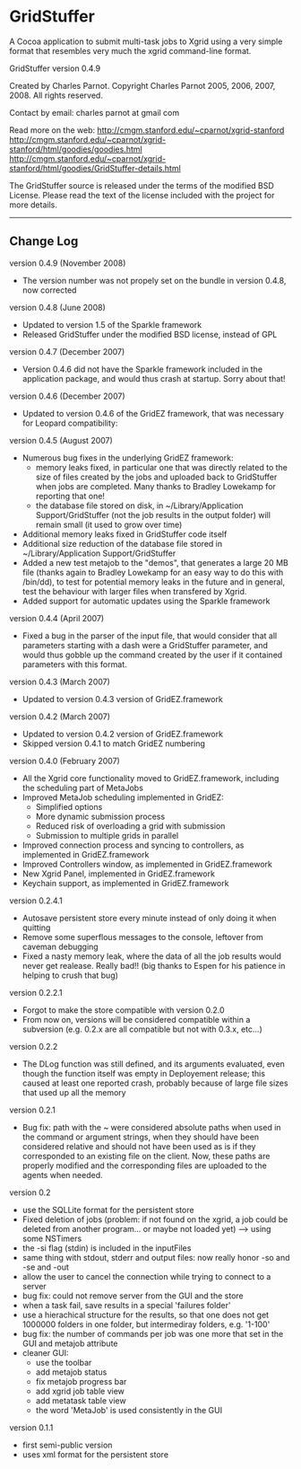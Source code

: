 GridStuffer
===========

A Cocoa application to submit multi-task jobs to Xgrid using a very simple format that resembles very much the xgrid command-line format.

GridStuffer version 0.4.9

Created by Charles Parnot.
Copyright Charles Parnot 2005, 2006, 2007, 2008. All rights reserved.

Contact by email:
charles parnot
at
gmail com

Read more on the web:
http://cmgm.stanford.edu/~cparnot/xgrid-stanford
http://cmgm.stanford.edu/~cparnot/xgrid-stanford/html/goodies/goodies.html
http://cmgm.stanford.edu/~cparnot/xgrid-stanford/html/goodies/GridStuffer-details.html

The GridStuffer source is released under the terms of the modified BSD License. Please read the text of the license included with the project for more details.


----------
Change Log
----------

version 0.4.9
(November 2008)

* The version number was not propely set on the bundle in version 0.4.8, now corrected


version 0.4.8
(June 2008)

* Updated to version 1.5 of the Sparkle framework
* Released GridStuffer under the modified BSD license, instead of GPL

version 0.4.7
(December 2007)

* Version 0.4.6 did not have the Sparkle framework included in the application package, and would thus crash at startup. Sorry about that!


version 0.4.6
(December 2007)

* Updated to version 0.4.6 of the GridEZ framework, that was necessary for Leopard compatibility:


version 0.4.5
(August 2007)

* Numerous bug fixes in the underlying GridEZ framework:
	* memory leaks fixed, in particular one that was directly related to the size of files created by the jobs and uploaded back to GridStuffer when jobs are completed. Many thanks to Bradley Lowekamp for reporting that one!
	* the database file stored on disk, in ~/Library/Application Support/GridStuffer (not the job results in the output folder) will remain small (it used to grow over time)
* Additional memory leaks fixed in GridStuffer code itself
* Additional size reduction of the database file stored in ~/Library/Application Support/GridStuffer
* Added a new test metajob to the "demos", that generates a large 20 MB file (thanks again to Bradley Lowekamp for an easy way to do this with /bin/dd), to test for potential memory leaks in the future and in general, test the behaviour with larger files when transfered by Xgrid.
* Added support for automatic updates using the Sparkle framework


version 0.4.4
(April 2007)

* Fixed a bug in the parser of the input file, that would consider that all parameters starting with a dash were a GridStuffer parameter, and would thus gobble up the command created by the user if it contained parameters with this format.


version 0.4.3
(March 2007)

* Updated to version 0.4.3 version of GridEZ.framework


version 0.4.2
(March 2007)

* Updated to version 0.4.2 version of GridEZ.framework
* Skipped version 0.4.1 to match GridEZ numbering


version 0.4.0
(February 2007)

* All the Xgrid core functionality moved to GridEZ.framework, including the scheduling part of MetaJobs
* Improved MetaJob scheduling implemented in GridEZ:
	* Simplified options
	* More dynamic submission process
	* Reduced risk of overloading a grid with submission
	* Submission to multiple grids in parallel
* Improved connection process and syncing to controllers, as implemented in GridEZ.framework
* Improved Controllers window, as implemented in GridEZ.framework
* New Xgrid Panel, implemented in GridEZ.framework
* Keychain support, as implemented in GridEZ.framework


version 0.2.4.1
* Autosave persistent store every minute instead of only doing it when quitting
* Remove some superflous messages to the console, leftover from caveman debugging
* Fixed a nasty memory leak, where the data of all the job results would never get realease. Really bad!! (big thanks to Espen for his patience in helping to crush that bug)


version 0.2.2.1

* Forgot to make the store compatible with version 0.2.0
* From now on, versions will be considered compatible within a subversion (e.g. 0.2.x are all compatible but not with 0.3.x, etc...)


version 0.2.2

* The DLog function was still defined, and its arguments evaluated, even though the function itself was empty in Deployement release; this caused at least one reported crash, probably because of large file sizes that used up all the memory


version 0.2.1

* Bug fix: path with the ~ were considered absolute paths when used in the command or argument strings, when they should have been considered relative and should not have been used as is if they corresponded to an existing file on the client. Now, these paths are properly modified and the corresponding files are uploaded to the agents when needed.


version 0.2

* use the SQLLite format for the persistent store
* Fixed deletion of jobs (problem: if not found on the xgrid, a job could be deleted from another program... or maybe not loaded yet) --> using some NSTimers
* the -si flag (stdin) is included in the inputFiles
* same thing with stdout, stderr and output files: now really honor -so and -se and -out
* allow the user to cancel the connection while trying to connect to a server
* bug fix: could not remove server from the GUI and the store
* when a task fail, save results in a special 'failures folder'
* use a hierachical structure for the results, so that one does not get 1000000 folders in one folder, but intermediray folders, e.g. '1-100'
* bug fix: the number of commands per job was one more that set in the GUI and metajob attribute
* cleaner GUI:
	* use the toolbar
	* add metajob status
	* fix metajob progress bar
	* add xgrid job table view
	* add metatask table view
	* the word 'MetaJob' is used consistently in the GUI


version 0.1.1

* first semi-public version
* uses xml format for the persistent store